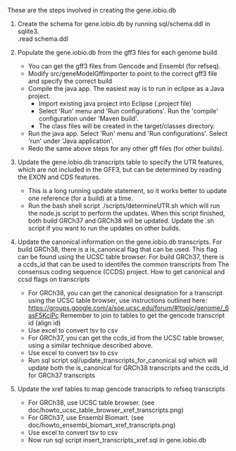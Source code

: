 These are the steps involved in creating the gene.iobio.db
 
1.  Create the schema for gene.iobio.db by running sql/schema.ddl in sqlite3.  
	.read schema.ddl

2.  Populate the gene.iobio.db from the gff3 files for each genome build
    -  You can get the gff3 files from Gencode and Ensembl (for refseq).
    -  Modify src/geneModelGffImporter to point to the correct gff3 file and specify the correct build
    -  Compile the java app.  The easiest way is to run in eclipse as a Java project.  
       - Import existing java project into Eclipse (.project file)
       - Select 'Run' menu and 'Run configurations'.  Run the 'compile' configuration under 'Maven build'.
       - The class files will be created in the target/classes directory.
    -  Run the java app.  Select 'Run' menu and 'Run configurations'.  Select 'run' under 'Java application'.
    -  Redo the same above steps for any other gff files (for other builds).


3. Update the gene.iobio.db transcripts table to specify the UTR features, which are not included in the GFF3, 
   but can be determined by reading the EXON and CDS features.
   -  This is a long running update statement, so it works better to update one reference (for a build) at a time.
   -  Run the bash shell script ./scripts/determineUTR.sh which will run the node.js script to perform the updates.
      When this script finished, both build GRCh37 and GRCh38 will be updated.  Update the .sh script if you
      want to run the updates on other builds.


4.  Update the canonical information on the gene.iobio.db transcripts.
    For build GRCh38, there is a is_canonical flag that can be used.  This flag can be found using
    the UCSC table browser.  For build GRCh37, there is a ccds_id that can be used to identifes the 
    common transcripts from The consensus coding sequence (CCDS) project. 
    How to get canonical and ccsd flags on transcripts
	-  For GRCh38, you can get the canonical designation for a transcript using the UCSC 
	    table browser, use instructions outlined here:
	 	 	https://groups.google.com/a/soe.ucsc.edu/forum/#!topic/genome/_6asF5KciPc
	 	Remember to join to tables to get the gencode transcript id (align id)
	-  Use excel to convert tsv to csv
	-  For GRCh37, you can get the ccds_id from the UCSC table browser, using a similar technique
	    described above.  
	-  Use excel to convert tsv to csv
	-  Run sql script sql/update_transcripts_for_canonical.sql which will update both the is_canonical for
	   GRCh38 transcripts and the ccds_id for GRCh37 transcripts

5.  Update the xref tables to map gencode transcripts to refseq transcripts
    -  For GRCh38, use UCSC table browser. (see doc/howto_ucsc_table_browser_xref_transcripts.png)
    -  For GRCh37, use Ensembl Biomart.  (see doc/howto_ensembl_biomart_xref_transcripts.png)
    -  Use excel to convert tsv to csv
    -  Now run sql script insert_transcripts_xref.sql in gene.iobio.db


 


